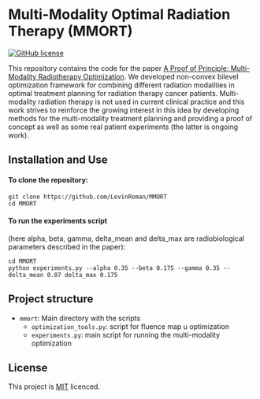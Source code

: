 <!--- README template from https://github.com/Neighborhood-Traffic-Flow/neighborhoodtrafficflow -->

# Multi-Modality Optimal Radiation Therapy (MMORT)
[![GitHub license](https://img.shields.io/github/license/MMORT/mmort)](./LICENSE)

This repository contains the code for the paper [A Proof of Principle: Multi-Modality Radiotherapy Optimization](https://arxiv.org/abs/1911.05182).
We developed non-convex bilevel optimization framework for combining different radiation modalities in optimal treatment planning for radiation therapy cancer patients.
Multi-modality radiation therapy is not used in current clinical practice and this work strives to reinforce the growing interest in this idea by developing methods 
for the multi-modality treatment planning and providing a proof of concept as well as some real patient experiments (the latter is ongoing work).

## Installation and Use

#### To clone the repository:
```
git clone https://github.com/LevinRoman/MMORT
cd MMORT
```

#### To run the experiments script 
(here alpha, beta, gamma, delta_mean and delta_max are radiobiological parameters described in the paper):
```
cd MMORT
python experiments.py --alpha 0.35 --beta 0.175 --gamma 0.35 --delta_mean 0.07 delta_max 0.175

```

## Project structure
* `mmort`: Main directory with the scripts
  * `optimization_tools.py`: script for fluence map u optimization
  * `experiments.py`: main script for running the multi-modality optimization

## License

This project is [MIT](./LICENSE) licenced.
